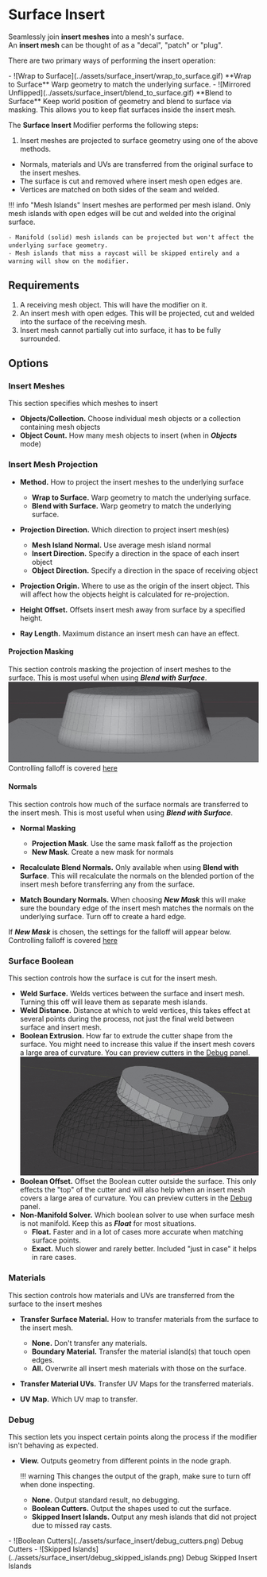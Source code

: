 # Surface Insert


Seamlessly join **insert meshes** into a mesh's surface.  
An **insert mesh** can be thought of as a "decal", "patch" or "plug".

There are two primary ways of performing the insert operation:

<div class="grid cards" markdown>
- ![Wrap to Surface](../assets/surface_insert/wrap_to_surface.gif)
**Wrap to Surface**  
Warp geometry to match the underlying surface.
- ![Mirrored Unflipped](../assets/surface_insert/blend_to_surface.gif)
**Blend to Surface**  
Keep world position of geometry and blend to surface via masking. This allows you to keep flat surfaces inside the insert mesh.
</div>

The **Surface Insert** Modifier performs the following steps:

1. Insert meshes are projected to surface geometry using one of the above methods.
- Normals, materials and UVs are transferred from the original surface to the insert meshes.
- The surface is cut and removed where insert mesh open edges are.
- Vertices are matched on both sides of the seam and welded.

!!! info "Mesh Islands"
    Insert meshes are performed per mesh island. Only mesh islands with open edges will be cut and welded into the original surface.

    - Manifold (solid) mesh islands can be projected but won't affect the underlying surface geometry.
    - Mesh islands that miss a raycast will be skipped entirely and a warning will show on the modifier.


## Requirements

1. A receiving mesh object. This will have the modifier on it.
2. An insert mesh with open edges. This will be projected, cut and welded into the surface of the receiving mesh.
3. Insert mesh cannot partially cut into surface, it has to be fully surrounded.


## Options

### Insert Meshes
This section specifies which meshes to insert

- **Objects/Collection.** Choose individual mesh objects or a collection containing mesh objects
- **Object Count.** How many mesh objects to insert (when in ***Objects*** mode)

### Insert Mesh Projection

- **Method.** How to project the insert meshes to the underlying surface
    - **Wrap to Surface.** Warp geometry to match the underlying surface.
    - **Blend with Surface.** Warp geometry to match the underlying surface.

- **Projection Direction.** Which direction to project insert mesh(es)
    - **Mesh Island Normal.** Use average mesh island normal
    - **Insert Direction.** Specify a direction in the space of each insert object
    - **Object Direction.** Specify a direction in the space of receiving object

- **Projection Origin.** Where to use as the origin of the insert object. This will affect how the objects height is calculated for re-projection.

- **Height Offset.** Offsets insert mesh away from surface by a specified height.

- **Ray Length.** Maximum distance an insert mesh can have an effect.

#### Projection Masking
This section controls masking the projection of insert meshes to the surface. This is most useful when using ***Blend with Surface***.
![falloff](../assets/surface_insert/falloff.gif)
Controlling falloff is covered [here](../common_settings.md#mask-falloff)

#### Normals
This section controls how much of the surface normals are transferred to the insert mesh. This is most useful when using ***Blend with Surface***.

- **Normal Masking**
    - **Projection Mask**. Use the same mask falloff as the projection
    - **New Mask**. Create a new mask for normals

- **Recalculate Blend Normals.** Only available when using **Blend with Surface**. This will recalculate the normals on the blended portion of the insert mesh before transferring any from the surface.
- **Match Boundary Normals.** When choosing ***New Mask*** this will make sure the boundary edge of the insert mesh matches the normals on the underlying surface. Turn off to create a hard edge.

If ***New Mask*** is chosen, the settings for the falloff will appear below. Controlling falloff is covered [here](../common_settings.md#mask-falloff)

### Surface Boolean
This section controls how the surface is cut for the insert mesh.

- **Weld Surface.** Welds vertices between the surface and insert mesh. Turning this off will leave them as separate mesh islands.
- **Weld Distance.** Distance at which to weld vertices, this takes effect at several points during the process, not just the final weld between surface and insert mesh.
- **Boolean Extrusion.** How far to extrude the cutter shape from the surface. You might need to increase this value if the insert mesh covers a large area of curvature. You can preview cutters in the [Debug](#debug) panel.
    ![Boolean Extrusion](../assets/surface_insert/boolean_extrusion.gif)
- **Boolean Offset.** Offset the Boolean cutter outside the surface. This only effects the "top" of the cutter and will also help when an insert mesh covers a large area of curvature. You can preview cutters in the [Debug](#debug) panel.
- **Non-Manifold Solver.** Which boolean solver to use when surface mesh is not manifold. Keep this as ***Float*** for most situations.
    - **Float.** Faster and in a lot of cases more accurate when matching surface points.
    - **Exact.** Much slower and rarely better. Included "just in case" it helps in rare cases.

### Materials
This section controls how materials and UVs are transferred from the surface to the insert meshes

- **Transfer Surface Material.** How to transfer materials from the surface to the insert mesh.
    - **None.** Don't transfer any materials.
    - **Boundary Material.** Transfer the material island(s) that touch open edges.
    - **All.** Overwrite all insert mesh materials with those on the surface.

- **Transfer Material UVs.** Transfer UV Maps for the transferred materials.
- **UV Map.** Which UV map to transfer.

### Debug
This section lets you inspect certain points along the process if the modifier isn't behaving as expected.

- **View.** Outputs geometry from different points in the node graph.

    !!! warning
        This changes the output of the graph, make sure to turn off when done inspecting.
    - **None.** Output standard result, no debugging.
    - **Boolean Cutters.** Output the shapes used to cut the surface.
    - **Skipped Insert Islands.** Output any mesh islands that did not project due to missed ray casts.

<div class="grid cards" markdown>
- ![Boolean Cutters](../assets/surface_insert/debug_cutters.png)
Debug Cutters
- ![Skipped Islands](../assets/surface_insert/debug_skipped_islands.png)
Debug Skipped Insert Islands
</div>